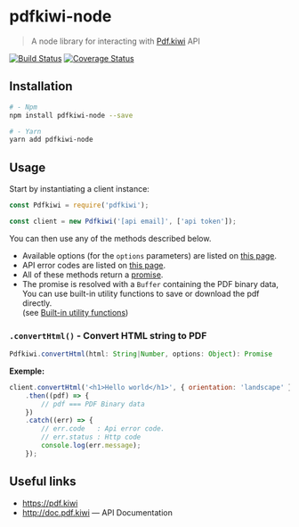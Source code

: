 # pdfkiwi-node

> A node library for interacting with [Pdf.kiwi](https://pdf.kiwi) API

[![Build Status](https://travis-ci.org/pdfkiwi/node-lib.svg?branch=master)](https://travis-ci.org/pdfkiwi/node-lib)
[![Coverage Status](https://coveralls.io/repos/github/pdfkiwi/node-lib/badge.svg?branch=master)](https://coveralls.io/github/pdfkiwi/node-lib?branch=master)

## Installation

```bash
# - Npm
npm install pdfkiwi-node --save

# - Yarn
yarn add pdfkiwi-node
```

## Usage

Start by instantiating a client instance:

```js
const Pdfkiwi = require('pdfkiwi');

const client = new Pdfkiwi('[api email]', ['api token']);
```

You can then use any of the methods described below.

- Available options (for the `options` parameters) are listed on [this page](https://doc.pdf.kiwi/options-list.html).
- API error codes are listed on [this page](https://doc.pdf.kiwi/error-codes.html).
- All of these methods return a [promise](https://developer.mozilla.org/en-US/docs/Web/JavaScript/Reference/Global_Objects/Promise).
- The promise is resolved with a `Buffer` containing the PDF binary data,  
  You can use built-in utility functions to save or download the pdf directly.  
  (see [Built-in utility functions](#builtin-functions))

### `.convertHtml()` - Convert HTML string to PDF

```js
Pdfkiwi.convertHtml(html: String|Number, options: Object): Promise
```

__Exemple:__

```js
client.convertHtml('<h1>Hello world</h1>', { orientation: 'landscape' })
    .then((pdf) => {
        // pdf === PDF Binary data
    })
    .catch((err) => {
        // err.code   : Api error code.
        // err.status : Http code
        console.log(err.message);
    });
```

## Useful links

- https://pdf.kiwi
- http://doc.pdf.kiwi — API Documentation
